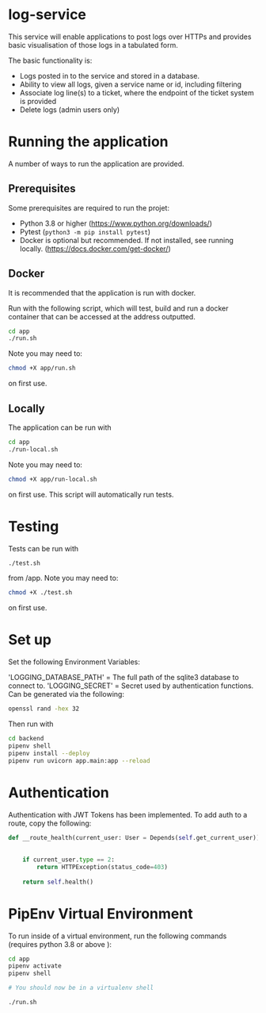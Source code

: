 # log-service

This service will enable applications to post logs over HTTPs and provides basic visualisation of those logs in a tabulated form.

The basic functionality is:

- Logs posted in to the service and stored in a database.
- Ability to view all logs, given a service name or id, including filtering
- Associate log line(s) to a ticket, where the endpoint of the ticket system is provided
- Delete logs (admin users only)

# Running the application

A number of ways to run the application are provided.

## Prerequisites

Some prerequisites are required to run the projet:
- Python 3.8 or higher (https://www.python.org/downloads/)
- Pytest (`python3 -m pip install pytest`)
- Docker is optional but recommended. If not installed, see running locally. (https://docs.docker.com/get-docker/)
  
## Docker

It is recommended that the application is run with docker.

Run with the following script, which will test, build and run a docker container that can be accessed at the address outputted.

```bash
cd app
./run.sh
```

Note you may need to:

```bash
chmod +X app/run.sh
```

on first use.

## Locally

The application can be run with 

```bash
cd app
./run-local.sh
```

Note you may need to:

```bash
chmod +X app/run-local.sh
```

on first use. This script will automatically run tests.

# Testing

Tests can be run with 

```bash
./test.sh
```

from /app. Note you may need to:

```bash
chmod +X ./test.sh
```

on first use.

# Set up

Set the following Environment Variables:

'LOGGING_DATABASE_PATH' = The full path of the sqlite3 database to connect to.
'LOGGING_SECRET' = Secret used by authentication functions. Can be generated via the following:
```bash
openssl rand -hex 32
```


Then run with 

```bash
cd backend
pipenv shell
pipenv install --deploy
pipenv run uvicorn app.main:app --reload
```

# Authentication

Authentication with JWT Tokens has been implemented. To add auth to a route, copy the following:

```python
def __route_health(current_user: User = Depends(self.get_current_user)):
    
    
    if current_user.type == 2:
        return HTTPException(status_code=403)
    
    return self.health()
```

# PipEnv Virtual Environment
To run inside of a virtual environment, run the following commands (requires python 3.8 or above ):

```bash
cd app
pipenv activate
pipenv shell

# You should now be in a virtualenv shell

./run.sh

```